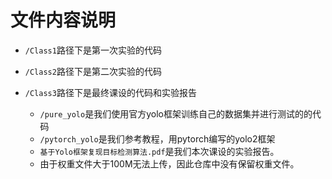 # 文件内容说明
- `/Class1`路径下是第一次实验的代码

- `/Class2`路径下是第二次实验的代码

- `/Class3`路径下是最终课设的代码和实验报告
  - `/pure_yolo`是我们使用官方yolo框架训练自己的数据集并进行测试的的代码
  - `/pytorch_yolo`是我们参考教程，用pytorch编写的yolo2框架
  - `基于Yolo框架复现目标检测算法.pdf`是我们本次课设的实验报告。
  - 由于权重文件大于100M无法上传，因此仓库中没有保留权重文件。

